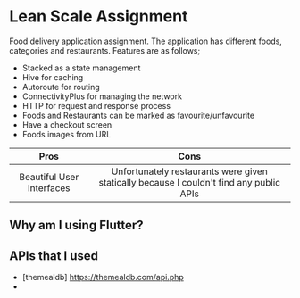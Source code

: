 # Lean Scale Assignment

Food delivery application assignment. The application has different foods, categories and restaurants. Features are as follows; 
 - Stacked as a state management
 - Hive for caching
 - Autoroute for routing
 - ConnectivityPlus for managing the network 
 - HTTP for request and response process
 - Foods and Restaurants can be marked as favourite/unfavourite
 - Have a checkout screen
 - Foods images from URL

| Pros | Cons  |
| :-----: | :-: | 
| Beautiful User Interfaces | Unfortunately restaurants were given statically because I couldn't find any public APIs| 

## Why am I using Flutter?

## APIs that I used
 - [themealdb] https://themealdb.com/api.php
 - 
